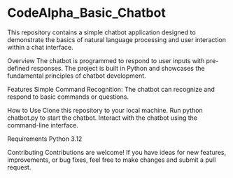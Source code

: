 # CodeAlpha_Basic_Chatbot
This repository contains a simple chatbot application designed to demonstrate the basics of natural language processing and user interaction within a chat interface.

Overview
The chatbot is programmed to respond to user inputs with pre-defined responses. The project is built in Python and showcases the fundamental principles of chatbot development.

Features
Simple Command Recognition: The chatbot can recognize and respond to basic commands or questions.


How to Use
Clone this repository to your local machine.
Run python chatbot.py to start the chatbot.
Interact with the chatbot using the command-line interface.

Requirements
Python 3.12

Contributing
Contributions are welcome! If you have ideas for new features, improvements, or bug fixes, feel free to make changes and submit a pull request.






